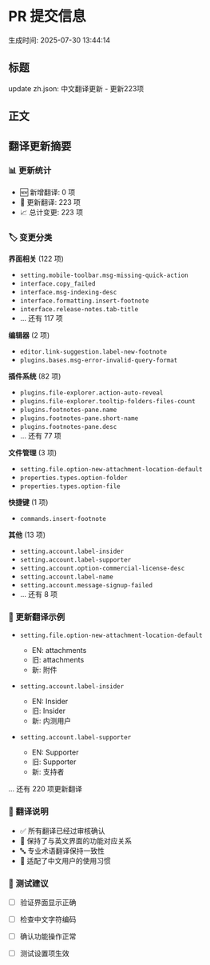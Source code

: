 # PR 提交信息

生成时间: 2025-07-30 13:44:14

## 标题

update zh.json: 中文翻译更新 - 更新223项

## 正文

## 翻译更新摘要

### 📊 更新统计

- 🆕 新增翻译: 0 项
- 🔄 更新翻译: 223 项
- 📈 总计变更: 223 项

### 🏷️ 变更分类

**界面相关** (122 项)
- `setting.mobile-toolbar.msg-missing-quick-action`
- `interface.copy_failed`
- `interface.msg-indexing-desc`
- `interface.formatting.insert-footnote`
- `interface.release-notes.tab-title`
- ... 还有 117 项

**编辑器** (2 项)
- `editor.link-suggestion.label-new-footnote`
- `plugins.bases.msg-error-invalid-query-format`

**插件系统** (82 项)
- `plugins.file-explorer.action-auto-reveal`
- `plugins.file-explorer.tooltip-folders-files-count`
- `plugins.footnotes-pane.name`
- `plugins.footnotes-pane.short-name`
- `plugins.footnotes-pane.desc`
- ... 还有 77 项

**文件管理** (3 项)
- `setting.file.option-new-attachment-location-default`
- `properties.types.option-folder`
- `properties.types.option-file`

**快捷键** (1 项)
- `commands.insert-footnote`

**其他** (13 项)
- `setting.account.label-insider`
- `setting.account.label-supporter`
- `setting.account.option-commercial-license-desc`
- `setting.account.label-name`
- `setting.account.message-signup-failed`
- ... 还有 8 项

### 🔄 更新翻译示例

- `setting.file.option-new-attachment-location-default`
  - EN: attachments
  - 旧: attachments
  - 新: 附件

- `setting.account.label-insider`
  - EN: Insider
  - 旧: Insider
  - 新: 内测用户

- `setting.account.label-supporter`
  - EN: Supporter
  - 旧: Supporter
  - 新: 支持者

... 还有 220 项更新翻译

### 📝 翻译说明

- ✅ 所有翻译已经过审核确认
- 🎯 保持了与英文界面的功能对应关系
- 🔤 专业术语翻译保持一致性
- 📱 适配了中文用户的使用习惯

### 🧪 测试建议

- [ ] 验证界面显示正确
- [ ] 检查中文字符编码
- [ ] 确认功能操作正常
- [ ] 测试设置项生效

